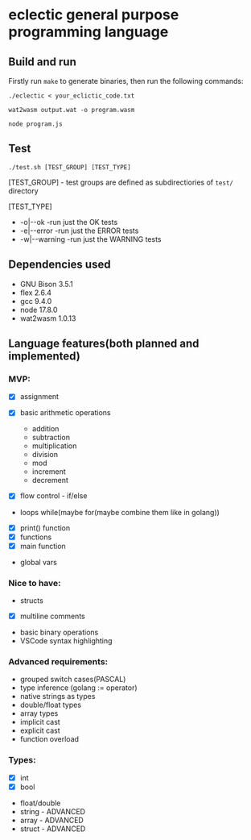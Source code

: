 # eclectic general purpose programming language

## Build and run

Firstly run `make` to generate binaries, then run the following commands:
```
./eclectic < your_eclictic_code.txt

wat2wasm output.wat -o program.wasm

node program.js
```

## Test

`./test.sh [TEST_GROUP] [TEST_TYPE]`

[TEST_GROUP] - test groups are defined as subdirectiories of `test/` directory

[TEST_TYPE] 
- -o|--ok -run just the OK tests
- -e|--error -run just the ERROR tests
- -w|--warning -run just the WARNING tests

## Dependencies used

- GNU Bison 3.5.1
- flex 2.6.4
- gcc 9.4.0
- node 17.8.0
- wat2wasm 1.0.13

## Language features(both planned and implemented) 

### MVP: 
- [x] assignment 
- [x] basic arithmetic operations 
    - addition
    - subtraction
    - multiplication
    - division
    - mod
    - increment
    - decrement

- [x] flow control - if/else
- loops while(maybe for(maybe combine them like in golang))
- [x] print() function 
- [x] functions
- [x] main function 
- global vars

### Nice to have:
- structs
- [x] multiline comments
- basic binary operations
- VSCode syntax highlighting


### Advanced requirements:
- grouped switch cases(PASCAL)
- type inference (golang := operator) 
- native strings as types
- double/float types
- array types
- implicit cast
- explicit cast
- function overload


### Types:
- [x] int
- [x] bool
- float/double
- string - ADVANCED
- array - ADVANCED
- struct - ADVANCED
